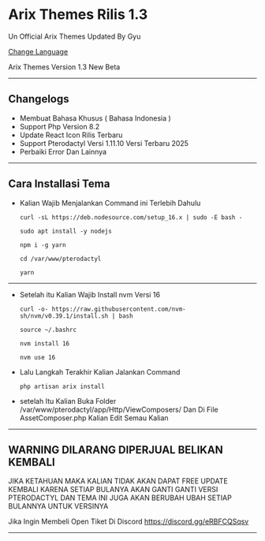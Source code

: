 # Arix Themes Rilis 1.3
Un Official Arix Themes Updated By Gyu

[Change Language](https://github.com/withfabian/arix-themes/english.md)

Arix Themes Version 1.3 New Beta

---

## Changelogs
  - Membuat Bahasa Khusus ( Bahasa Indonesia )
  - Support Php Version 8.2
  - Update React Icon Rilis Terbaru
  - Support Pterodactyl Versi 1.11.10 Versi Terbaru 2025
  - Perbaiki Error Dan Lainnya

---

## Cara Installasi Tema

  - Kalian Wajib Menjalankan Command ini Terlebih Dahulu
    ```
    curl -sL https://deb.nodesource.com/setup_16.x | sudo -E bash -
    ```
    ```
    sudo apt install -y nodejs
    ```
    ```
    npm i -g yarn
    ```
    ```
    cd /var/www/pterodactyl
    ```
    ```
    yarn
    ```
---
  - Setelah itu Kalian Wajib Install nvm Versi 16
    ```
    curl -o- https://raw.githubusercontent.com/nvm-sh/nvm/v0.39.1/install.sh | bash
    ```
    ```
    source ~/.bashrc
    ```
    ```
    nvm install 16
    ```
    ```
    nvm use 16
    ```
  - Lalu Langkah Terakhir Kalian Jalankan Command
    ```
    php artisan arix install
    ```
  - setelah Itu Kalian Buka Folder /var/www/pterodactyl/app/Http/ViewComposers/ Dan Di File AssetComposer.php Kalian Edit Semau Kalian

---

## WARNING DILARANG DIPERJUAL BELIKAN KEMBALI
JIKA KETAHUAN MAKA KALIAN TIDAK AKAN DAPAT FREE UPDATE KEMBALI KARENA SETIAP BULANYA AKAN GANTI GANTI VERSI PTERODACTYL DAN TEMA INI JUGA AKAN BERUBAH UBAH SETIAP BULANNYA UNTUK VERSINYA



Jika Ingin Membeli Open Tiket Di Discord https://discord.gg/eRBFCQSqsv



---
